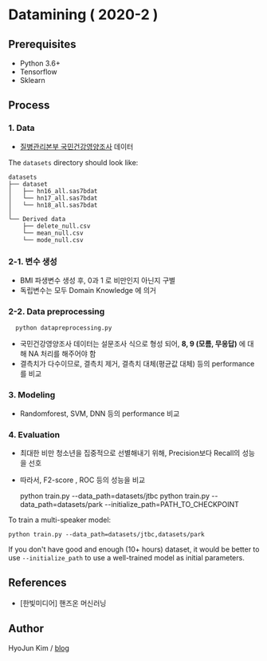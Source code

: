 # Datamining ( 2020-2 )

## Prerequisites

- Python 3.6+
- Tensorflow
- Sklearn

## Process

### 1. Data


- [질병관리본부 국민건강영양조사](https://knhanes.cdc.go.kr/knhanes/sub03/sub03_02_02.do) 데이터

The `datasets` directory should look like:

    datasets
    ├── dataset
    │   ├── hn16_all.sas7bdat
    │   └── hn17_all.sas7bdat
    │   └── hn18_all.sas7bdat
    │       
    └── Derived data
        ├── delete_null.csv
        └── mean_null.csv
        └── mode_null.csv

### 2-1. 변수 생성

- BMI 파생변수 생성 후, 0과 1 로 비만인지 아닌지 구별
- 독립변수는 모두 Domain Knowledge 에 의거

### 2-2. Data preprocessing

      python datapreprocessing.py

- 국민건강영양조사 데이터는 설문조사 식으로 형성 되어, **8, 9 (모름, 무응답)** 에 대해 NA 처리를 해주어야 함
- 결측치가 다수이므로, 결측치 제거, 결측치 대체(평균값 대체) 등의 performance 를 비교


### 3. Modeling

- Randomforest, SVM, DNN 등의 performance 비교

### 4. Evaluation

- 최대한 비만 청소년을 집중적으로 선별해내기 위해, Precision보다 Recall의 성능을 선호
- 따라서, F2-score , ROC 등의 성능을 비교

    python train.py --data_path=datasets/jtbc
    python train.py --data_path=datasets/park --initialize_path=PATH_TO_CHECKPOINT

To train a multi-speaker model:

    python train.py --data_path=datasets/jtbc,datasets/park

If you don't have good and enough (10+ hours) dataset, it would be better to use `--initialize_path` to use a well-trained model as initial parameters.


## References

- [한빛미디어] 핸즈온 머신러닝

## Author

HyoJun Kim / [blog](http://rlagywns0213.github.io/)
